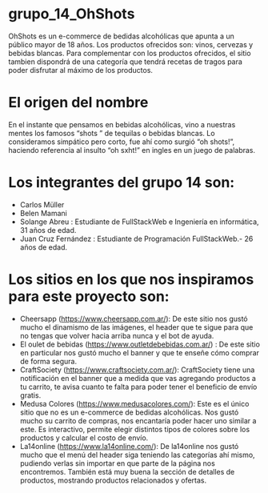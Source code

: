 # grupo_14_OhShots
OhShots es un e-commerce de bedidas alcohólicas que apunta a un público mayor de 18 años. Los productos ofrecidos son: vinos, cervezas y bebidas blancas. Para complementar con los productos ofrecidos, el sitio tambien dispondrá de una categoría que tendrá recetas de tragos para poder disfrutar al máximo de los productos.
# El origen del nombre
En el instante que pensamos en bebidas alcohólicas, vino a nuestras mentes los famosos “shots ” de tequilas o bebidas blancas. Lo consideramos simpático pero corto, fue ahí como surgió “oh shots!”, haciendo referencia al insulto “oh sxht!” en ingles en un juego de palabras. 
# Los integrantes del grupo 14 son:
- Carlos Müller
- Belen Mamani
- Solange Abreu : Estudiante de FullStackWeb e Ingeniería en informática, 31 años de edad.
- Juan Cruz Fernández : Estudiante de Programación FullStackWeb.- 26 años de edad.

# Los sitios en los que nos inspiramos para este proyecto son:
- Cheersapp (https://www.cheersapp.com.ar/): De este sitio nos gustó mucho el dinamismo de las imágenes, el header que te sigue para que no tengas que volver hacia arriba nunca y el bot de ayuda.
- El oulet de bebidas (https://www.outletdebebidas.com.ar/) : De este sitio en particular nos gustó mucho el banner y que te enseñe cómo comprar de forma segura.
- CraftSociety (https://www.craftsociety.com.ar/): CraftSociety tiene una notificación en el banner que a medida que vas agregando productos a tu carrito, te avisa cuanto te falta para poder tener el beneficio de envío gratis.
- Medusa Colores (https://www.medusacolores.com/): Este es el único sitio que no es un e-commerce de bedidas alcohólicas. Nos gustó mucho su carrito de compras, nos encantaría poder hacer uno similar a este. Es interactivo, permite elegir distintos tipos de colores sobre los productos y calcular el costo de envío.
- La14online (https://www.la14online.com/): De la14online nos gustó mucho que el menú del header siga teniendo las categorías ahí mismo, pudiendo verlas sin importar en que parte de la página nos encontremos. También está muy buena la sección de detalles de productos, mostrando productos relacionados y ofertas.
